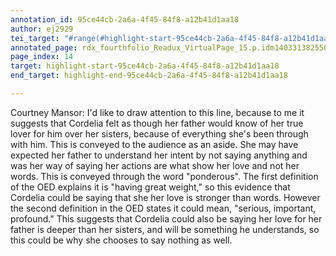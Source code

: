 ```yaml
---
annotation_id: 95ce44cb-2a6a-4f45-84f8-a12b41d1aa18
author: ej2929
tei_target: "#range(#highlight-start-95ce44cb-2a6a-4f45-84f8-a12b41d1aa18, #highlight-end-95ce44cb-2a6a-4f45-84f8-a12b41d1aa18)"
annotated_page: rdx_fourthfolio_Readux_VirtualPage_15.p.idm140331382550000
page_index: 14
target: highlight-start-95ce44cb-2a6a-4f45-84f8-a12b41d1aa18
end_target: highlight-end-95ce44cb-2a6a-4f45-84f8-a12b41d1aa18

---
```

Courtney Mansor: I'd like to draw attention to this line, because to me it suggests that Cordelia felt as though her father would know of her true lover for him over her sisters, because of everything she's been through with him. This is conveyed to the audience as an aside. She may have expected her father to understand her intent by not saying anything and was her way of saying her actions are what show her love and not her words. This is conveyed through the word "ponderous". The first definition of the OED explains it is "having great weight," so this evidence that Cordelia could be saying that she her love is stronger than words. However the second definition in the OED states it could mean, "serious, important, profound." This suggests that Cordelia could also be saying her love for her father is deeper than her sisters, and will be something he understands, so this could be why she chooses to say nothing as well. 
